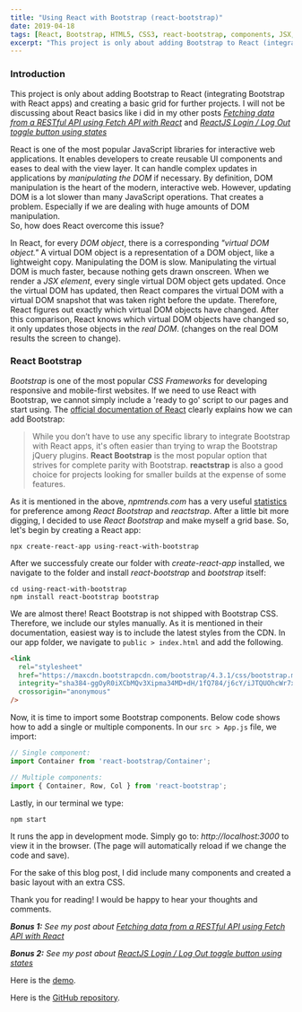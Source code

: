 ```yaml
---
title: "Using React with Bootstrap (react-bootstrap)"
date: 2019-04-18
tags: [React, Bootstrap, HTML5, CSS3, react-bootstrap, components, JSX, git, GitHub, CSS Framework, DOM, virtual DOM]
excerpt: "This project is only about adding Bootstrap to React (integrating Bootstrap with React apps) and creating a basic grid for further projects. I will not be discussing about React basics like i did in my other posts."
---
```


### Introduction

This project is only about adding Bootstrap to React (integrating Bootstrap with React apps) and creating a basic grid for further projects. I will not be discussing about React basics like i did in my other posts _[Fetching data from a RESTful API using Fetch API with React](https://alitursucular.github.io/fetching-api-data-with-reactjs/)_ and _[ReactJS Login / Log Out toggle button using states](https://alitursucular.github.io/reactjs-login-log-out-toggle-button-using-states/)_

React is one of the most popular JavaScript libraries for interactive web applications. It enables developers to create reusable UI components and eases to deal with the view layer. It can handle complex updates in applications by _manipulating the DOM_ if necessary. By definition, DOM manipulation is the heart of the modern, interactive web. However, updating DOM is a lot slower than many JavaScript operations. That creates a problem. Especially if we are dealing with huge amounts of DOM manipulation.<br/>
So, how does React overcome this issue?

In React, for every _DOM object_, there is a corresponding _"virtual DOM object."_ A virtual DOM object is a representation of a DOM object, like a lightweight copy. Manipulating the DOM is slow. Manipulating the virtual DOM is much faster, because nothing gets drawn onscreen. When we render a _JSX element_, every single virtual DOM object gets updated. Once the virtual DOM has updated, then React compares the virtual DOM with a virtual DOM snapshot that was taken right before the update. Therefore, React figures out exactly which virtual DOM objects have changed. After this comparison, React knows which virtual DOM objects have changed so, it only updates those objects in the _real DOM_. (changes on the real DOM results the screen to change).

### React Bootstrap

_Bootstrap_ is one of the most popular _CSS Frameworks_ for developing responsive and mobile-first websites. If we need to use React with Bootstrap, we cannot simply include a 'ready to go' script to our pages and start using. The [official documentation of React](https://facebook.github.io/create-react-app/docs/adding-bootstrap) clearly explains how we can add Bootstrap:

> While you don’t have to use any specific library to integrate Bootstrap with React apps, it's often easier than trying to wrap the Bootstrap jQuery plugins. **React Bootstrap** is the most popular option that strives for complete parity with Bootstrap. **reactstrap** is also a good choice for projects looking for smaller builds at the expense of some features.

As it is mentioned in the above, _npmtrends.com_ has a very useful [statistics](https://www.npmtrends.com/react-bootstrap-vs-reactstrap) for preference among _React Bootstrap_ and _reactstrap_. After a little bit more digging, I decided to use _React Bootstrap_ and make myself a grid base. So, let's begin by creating a React app:

```npm
npx create-react-app using-react-with-bootstrap
```
After we successfuly create our folder with _create-react-app_ installed, we navigate to the folder and install _react-bootstrap_ and _bootstrap_ itself:

```npm
cd using-react-with-bootstrap
npm install react-bootstrap bootstrap
```
We are almost there! React Bootstrap is not shipped with Bootstrap CSS. Therefore, we include our styles manually. As it is mentioned in their documentation, easiest way is to include the latest styles from the CDN. In our app folder, we navigate to `public > index.html` and add the following.

```html
<link
  rel="stylesheet"
  href="https://maxcdn.bootstrapcdn.com/bootstrap/4.3.1/css/bootstrap.min.css"
  integrity="sha384-ggOyR0iXCbMQv3Xipma34MD+dH/1fQ784/j6cY/iJTQUOhcWr7x9JvoRxT2MZw1T"
  crossorigin="anonymous"
/>
```
Now, it is time to import some Bootstrap components. Below code shows how to add a single or multiple components. In our `src > App.js` file, we import:

```javascript
// Single component:
import Container from 'react-bootstrap/Container';

// Multiple components:
import { Container, Row, Col } from 'react-bootstrap';
```

Lastly, in our terminal we type:

```npm
npm start
```

It runs the app in development mode. Simply go to: _http://localhost:3000_ to view it in the browser. (The page will automatically reload if we change the code and save).

For the sake of this blog post, I did include many components and created a basic layout with an extra CSS.

Thank you for reading! I would be happy to hear your thoughts and comments.

**_Bonus 1:_** _See my post about [Fetching data from a RESTful API using Fetch API with React](https://alitursucular.github.io/fetching-api-data-with-reactjs/)_

**_Bonus 2:_** _See my post about [ReactJS Login / Log Out toggle button using states](https://alitursucular.github.io/reactjs-login-log-out-toggle-button-using-states/)_

Here is the [demo]().

Here is the [GitHub repository]().